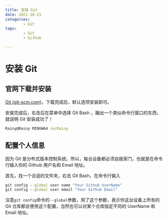 ```yaml
---
title: 安装 Git
date: 2021-10-21
categories:
        - Git
tags:
        - Git
        - Github

---
```


# 安装 Git

## 官网下载并安装

[Git (git-scm.com)](https://git-scm.com/)，下载完成后，默认选项安装即可。

安装完成后，右击后在菜单中选择 Git Bash ，蹦出一个类似命令行窗口的东西，就说明 Git 安装成功了！

```cmd
Rainy@Rainy MINGW64 /e/Rainy
```

## 配置个人信息

因为 Git 是分布式版本控制系统，所以，每台设备都必须自报家门，也就是在命令行输入你的 Github 用户名和 Email 地址。

首先，找一个合适的文件夹，右击 Git Bash，在命令行输入

```cmd
git config --global user name "Your Github UserName"
git config --global user email "Your Github Email"
```

注意`git config`命令的`--global`参数，用了这个参数，表示你这台设备上所有的 Git 仓库都会使用这个配置，当然也可以对某个仓库指定不同的 UserName 和 Email 地址。
